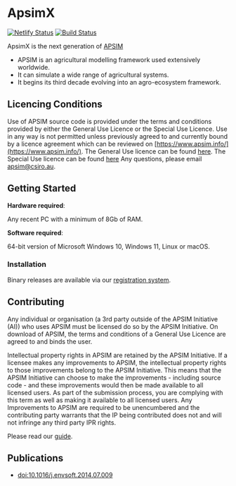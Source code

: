 # ApsimX

[![Netlify Status](https://api.netlify.com/api/v1/badges/aff3e00e-23f5-41e7-a721-bc9a171b3199/deploy-status)](https://app.netlify.com/sites/apsimnextgeneration/deploys)
[![Build Status](https://jenkins.apsim.info/buildStatus/icon?job=apsim)](https://jenkins.apsim.info/user/hol353/my-views/view/all/job/apsim/)

ApsimX is the next generation of [APSIM](https://www.apsim.info)

* APSIM is an agricultural modelling framework used extensively worldwide.
* It can simulate a wide range of agricultural systems.
* It begins its third decade evolving into an agro-ecosystem framework.

## Licencing Conditions

Use of APSIM source code is provided under the terms and conditions provided by either the General Use Licence or the Special Use Licence.  Use in any way is not permitted unless previously agreed to and currently bound by a licence agreement which can be reviewed on [https://www.apsim.info/](https://www.apsim.info/). The General Use licence can be found [here](https://www.apsim.info/wp-content/uploads/2023/09/APSIM_General_Use_Licence.pdf). The Special Use licence can be found [here](https://www.apsim.info/wp-content/uploads/2023/09/APSIM_Special_Use_Licence.pdf)
Any questions, please email [apsim@csiro.au](mailto:apsim@csiro.au?subject=Licence%20Enquiry).

## Getting Started

**Hardware required**:

Any recent PC with a minimum of 8Gb of RAM.

**Software required**:

64-bit version of Microsoft Windows 10, Windows 11, Linux or macOS.

### Installation

Binary releases are available via our [registration system](https://registration.apsim.info).

## Contributing

Any individual or organisation (a 3rd party outside of the APSIM Initiative (AI)) who uses APSIM must be licensed do so by the APSIM Initiative. On download of APSIM, the terms and conditions of a General Use Licence are agreed to and binds the user.

Intellectual property rights in APSIM are retained by the APSIM Initiative. If a licensee makes any improvements to APSIM, the intellectual property rights to those improvements belong to the APSIM Initiative. This means that the APSIM Initiative can choose to make the improvements - including source code - and these improvements would then be made available to all licensed users. As part of the submission process, you are complying with this term as well as making it available to all licensed users. Any Improvements to APSIM are required to be unencumbered and the contributing party warrants that the IP being contributed does not and will not infringe any third party IPR rights.

Please read our [guide](https://apsimnextgeneration.netlify.app/contribute/).

## Publications

* [doi:10.1016/j.envsoft.2014.07.009](https://dx.doi.org/10.1016/j.envsoft.2014.07.009)

